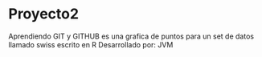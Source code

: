 # Proyecto2
Aprendiendo GIT y GITHUB
es una grafica de puntos para un set de datos llamado swiss
escrito en R
Desarrollado por: JVM
